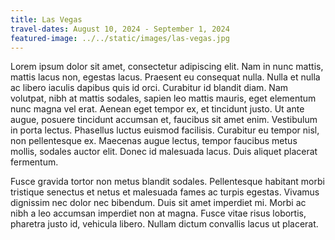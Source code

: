 ```yaml
---
title: Las Vegas
travel-dates: August 10, 2024 - September 1, 2024
featured-image: ../../static/images/las-vegas.jpg
---
```

Lorem ipsum dolor sit amet, consectetur adipiscing elit. Nam in nunc mattis, mattis lacus non, egestas lacus. Praesent eu consequat nulla. Nulla et nulla ac libero iaculis dapibus quis id orci. Curabitur id blandit diam. Nam volutpat, nibh at mattis sodales, sapien leo mattis mauris, eget elementum nunc magna vel erat. Aenean eget tempor ex, et tincidunt justo. Ut ante augue, posuere tincidunt accumsan et, faucibus sit amet enim. Vestibulum in porta lectus. Phasellus luctus euismod facilisis. Curabitur eu tempor nisl, non pellentesque ex. Maecenas augue lectus, tempor faucibus metus mollis, sodales auctor elit. Donec id malesuada lacus. Duis aliquet placerat fermentum.

Fusce gravida tortor non metus blandit sodales. Pellentesque habitant morbi tristique senectus et netus et malesuada fames ac turpis egestas. Vivamus dignissim nec dolor nec bibendum. Duis sit amet imperdiet mi. Morbi ac nibh a leo accumsan imperdiet non at magna. Fusce vitae risus lobortis, pharetra justo id, vehicula libero. Nullam dictum convallis lacus ut placerat.